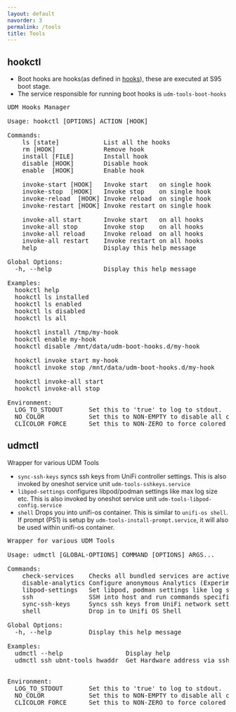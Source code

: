 ```yaml
---
layout: default
navorder: 3
permalink: /tools
title: Tools
---
```


## hookctl

- Boot hooks are hooks(as defined in [hooks](./hooks.md)),
these are executed at S95 boot stage.
- The service responsible for running boot hooks is `udm-tools-boot-hooks`

<!--diana::dynamic:hookctl-help:begin-->
<pre>
UDM Hooks Manager

Usage: hookctl [OPTIONS] ACTION [HOOK]

Commands:
    ls [state]            List all the hooks
    rm [HOOK]             Remove hook
    install [FILE]        Install hook
    disable [HOOK]        Disable hook
    enable  [HOOK]        Enable hook

    invoke-start [HOOK]   Invoke start   on single hook
    invoke-stop  [HOOK]   Invoke stop    on single hook
    invoke-reload  [HOOK] Invoke reload  on single hook
    invoke-restart [HOOK] Invoke restart on single hook

    invoke-all start      Invoke start   on all hooks
    invoke-all stop       Invoke stop    on all hooks
    invoke-all reload     Invoke reload  on all hooks
    invoke-all restart    Invoke restart on all hooks
    help                  Display this help message

Global Options:
  -h, --help              Display this help message

Examples:
  hookctl help
  hookctl ls installed
  hookctl ls enabled
  hookctl ls disabled
  hookctl ls all

  hookctl install /tmp/my-hook
  hookctl enable my-hook
  hookctl disable /mnt/data/udm-boot-hooks.d/my-hook

  hookctl invoke start my-hook
  hookctl invoke stop /mnt/data/udm-boot-hooks.d/my-hook

  hookctl invoke-all start
  hookctl invoke-all stop

Environment:
  LOG_TO_STDOUT       Set this to 'true' to log to stdout.
  NO_COLOR            Set this to NON-EMPTY to disable all colors.
  CLICOLOR_FORCE      Set this to NON-ZERO to force colored output.
</pre>
<!--diana::dynamic:hookctl-help:end-->


## udmctl

Wrapper for various UDM Tools

- `sync-ssh-keys` syncs ssh keys from UniFi controller settings.
This is also invoked by oneshot service unit `udm-tools-sshkeys.service`
- `libpod-settings` configures libpod/podman settings like max log size etc. This is also invoked by oneshot service unit `udm-tools-libpod-config.service`
- `shell` Drops you into unifi-os container. This is similar to `unifi-os shell`. If prompt (PS1) is setup by `udm-tools-install-prompt.service`,
it will also be used within unifi-os container.

<!--diana::dynamic:udmctl-help:begin-->
<pre>
Wrapper for various UDM Tools

Usage: udmctl [GLOBAL-OPTIONS] COMMAND [OPTIONS] ARGS...

Commands:
    check-services    Checks all bundled services are active
    disable-analytics Configure anonymous Analytics (Experimental)
    libpod-settings   Set libpod, podman settings like log size etc.
    ssh               SSH into host and run commands specified
    sync-ssh-keys     Syncs ssh keys from UniFi network settings
    shell             Drop in to Unifi OS Shell

Global Options:
  -h, --help          Display this help message

Examples:
  udmctl --help                 Display help
  udmctl ssh ubnt-tools hwaddr  Get Hardware address via ssh


Environment:
  LOG_TO_STDOUT       Set this to 'true' to log to stdout.
  NO_COLOR            Set this to NON-EMPTY to disable all colors.
  CLICOLOR_FORCE      Set this to NON-ZERO to force colored output.
</pre>
<!--diana::dynamic:udmctl-help:end-->
